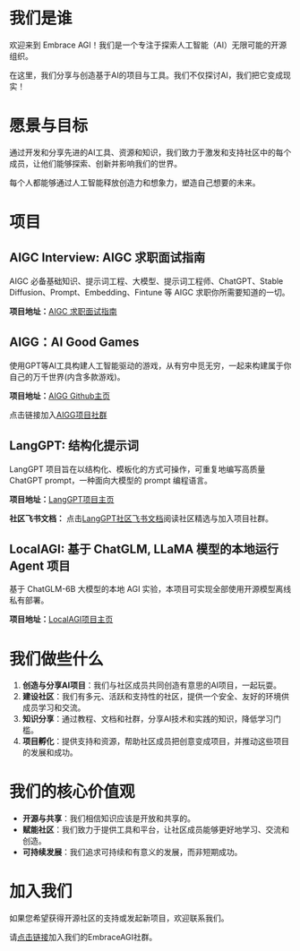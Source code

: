 # 我们是谁
欢迎来到 Embrace AGI！我们是一个专注于探索人工智能（AI）无限可能的开源组织。

在这里，我们分享与创造基于AI的项目与工具。我们不仅探讨AI，我们把它变成现实！

# 愿景与目标

通过开发和分享先进的AI工具、资源和知识，我们致力于激发和支持社区中的每个成员，让他们能够探索、创新并影响我们的世界。

每个人都能够通过人工智能释放创造力和想象力，塑造自己想要的未来。

# 项目

## AIGC Interview: AIGC 求职面试指南

AIGC 必备基础知识、提示词工程、大模型、提示词工程师、ChatGPT、Stable Diffusion、Prompt、Embedding、Fintune 等 AIGC 求职你所需要知道的一切。

**项目地址：**[AIGC 求职面试指南](https://github.com/EmbraceAGI/AIGC_Interview)

## AIGG：AI Good Games

使用GPT等AI工具构建人工智能驱动的游戏，从有穷中觅无穷，一起来构建属于你自己的万千世界(内含多款游戏)。

**项目地址：**[AIGG Github主页](https://github.com/EmbraceAGI/AIGoodGames)

点击链接加入[AIGG项目社群](https://ubdnzdt3m9.feishu.cn/wiki/PqXxw0Sa7iRCUUksuaDcEWDin5g)

## LangGPT: 结构化提示词

LangGPT 项目旨在以结构化、模板化的方式可操作，可重复地编写高质量 ChatGPT prompt，一种面向大模型的 prompt 编程语言。

**项目地址：**[LangGPT项目主页](https://github.com/EmbraceAGI/AIGoodGames)

**社区飞书文档：** 点击[LangGPT社区飞书文档](http://feishu.langgpt.ai/)阅读社区精选与加入项目社群。

## LocalAGI: 基于 ChatGLM, LLaMA 模型的本地运行 Agent 项目

基于 ChatGLM-6B 大模型的本地 AGI 实验，本项目可实现全部使用开源模型离线私有部署。

**项目地址：**[LocalAGI项目主页](https://github.com/EmbraceAGI/AIGoodGames)

# 我们做些什么

1. **创造与分享AI项目**：我们与社区成员共同创造有意思的AI项目，一起玩耍。
2. **建设社区**：我们有多元、活跃和支持性的社区，提供一个安全、友好的环境供成员学习和交流。
3. **知识分享**：通过教程、文档和社群，分享AI技术和实践的知识，降低学习门槛。
4. **项目孵化**：提供支持和资源，帮助社区成员把创意变成项目，并推动这些项目的发展和成功。

# 我们的核心价值观

- **开源与共享**：我们相信知识应该是开放和共享的。
- **赋能社区**：我们致力于提供工具和平台，让社区成员能够更好地学习、交流和创造。
- **可持续发展**：我们追求可持续和有意义的发展，而非短期成功。

# 加入我们

如果您希望获得开源社区的支持或发起新项目，欢迎联系我们。

请[点击链接](https://ubdnzdt3m9.feishu.cn/wiki/LSbvwQA1siQVDLkxoYxclUqKn9e?from=from_copylink)加入我们的EmbraceAGI社群。

